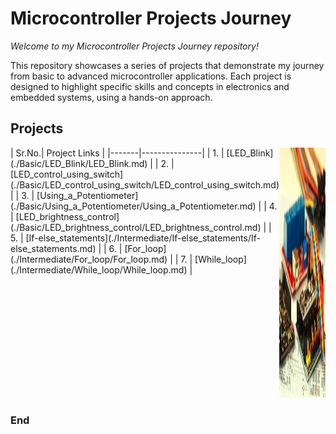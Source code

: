 # Microcontroller Projects Journey

*Welcome to my Microcontroller Projects Journey repository!*

This repository showcases a series of projects that demonstrate my journey from basic to advanced microcontroller applications. 
Each project is designed to highlight specific skills and concepts in electronics and embedded systems, using a hands-on approach.


## Projects

<div style="display: flex;">
    <div style="flex: 1;">
        | Sr.No.| Project Links |
        |-------|---------------|
        | 1.    | [LED_Blink](./Basic/LED_Blink/LED_Blink.md) |
        | 2.    | [LED_control_using_switch](./Basic/LED_control_using_switch/LED_control_using_switch.md) |
        | 3.    | [Using_a_Potentiometer](./Basic/Using_a_Potentiometer/Using_a_Potentiometer.md) |
        | 4.    | [LED_brightness_control](./Basic/LED_brightness_control/LED_brightness_control.md) |
        | 5.    | [If-else_statements](./Intermediate/If-else_statements/If-else_statements.md) |
        | 6.    | [For_loop](./Intermediate/For_loop/For_loop.md) |
        | 7.    | [While_loop](./Intermediate/While_loop/While_loop.md) |
    </div>
    <div style="flex: 1;">
        <img src="./rdocs/Cover.jpg" alt="Cover Image" width = "400" height = "400"/>
    </div>
</div>

### End

